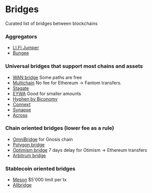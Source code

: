 # Bridges
Curated list of bridges between blockchains

### Aggregators
- [LI.FI Jumper]([https://transferto.xyz/swap](https://jumper.exchange/))
- [Bungee](https://bungee.exchange/)

### Universal bridges that support most chains and assets
- [WAN bridge](https://bridge.wanchain.org) Some paths are free
- [Multichain](https://app.multichain.org/#/router) No fee for Ethereum -> Fantom transfers.
- [Stagate](https://stargate.finance/transfer)
- [EYWA](https://app.eywa.fi) Good for smaller amounts
- [Hyphen by Biconomy](https://hyphen.biconomy.io/bridge)
- [Connext](https://bridge.connext.network/)
- [Synapse](https://synapseprotocol.com)
- [Across](https://across.to/bridge)


### Chain oriented bridges (lower fee as a rule)
- [OmniBridge](https://omnibridge.gnosischain.com/bridge) for Gnosis chain
- [Polygon bridge](https://wallet.polygon.technology/polygon/bridge)
- [Optimism bridge](https://app.optimism.io/bridge/) 7 days delay for Otimism -> Ethereum transfers
- [Arbitrum bridge](https://bridge.arbitrum.io/)

### Stablecoin oriented bridges
- [Meson](https://meson.fi) $5'000 limit per tx
- [Allbridge](https://core.allbridge.io/)


